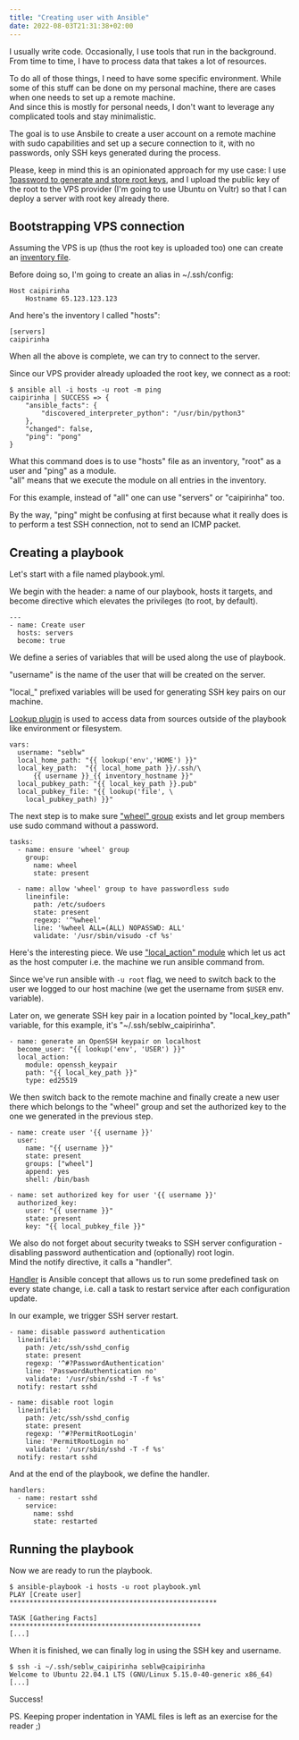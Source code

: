 ```yaml
---
title: "Creating user with Ansible"
date: 2022-08-03T21:31:38+02:00
---
```


I usually write code. Occasionally, I use tools that run in the background. From time to time, I have to process data that takes a lot of resources.  

To do all of those things, I need to have some specific environment. While some of this stuff can be done on my personal machine, there are cases when one needs to set up a remote machine.  
And since this is mostly for personal needs, I don't want to leverage any complicated tools and stay minimalistic.  

The goal is to use Ansbile to create a user account on a remote machine with sudo capabilities and set up a secure connection to it, with no passwords, only SSH keys generated during the process.

Please, keep in mind this is an opinionated approach for my use case: I use [1password to generate and store root keys](https://developer.1password.com/docs/ssh/), and I upload the public key of the root to the VPS provider (I'm going to use Ubuntu on Vultr) so that I can deploy a server with root key already there.

## Bootstrapping VPS connection

Assuming the VPS is up (thus the root key is uploaded too) one can create an [inventory file](https://docs.ansible.com/ansible/latest/user_guide/intro_inventory.html).  

Before doing so, I'm going to create an alias in ~/.ssh/config:

```
Host caipirinha
    Hostname 65.123.123.123
```

And here's the inventory I called "hosts":

```
[servers]
caipirinha
```

When all the above is complete, we can try to connect to the server.  

Since our VPS provider already uploaded the root key, we connect as a root:

```
$ ansible all -i hosts -u root -m ping
caipirinha | SUCCESS => {
    "ansible_facts": {
        "discovered_interpreter_python": "/usr/bin/python3"
    },
    "changed": false,
    "ping": "pong"
}
```

What this command does is to use "hosts" file as an inventory, "root" as a user and "ping" as a module.  
"all" means that we execute the module on all entries in the inventory.  

For this example, instead of "all" one can use "servers" or "caipirinha" too.

By the way, "ping" might be confusing at first because what it really does is to perform a test SSH connection, not to send an ICMP packet.

## Creating a playbook
  
Let's start with a file named playbook.yml.

We begin with the header: a name of our playbook, hosts it targets, and become directive which elevates the privileges (to root, by default).

```
---
- name: Create user
  hosts: servers
  become: true
```

We define a series of variables that will be used along the use of playbook.  

"username" is the name of the user that will be created on the server.  

"local_" prefixed variables will be used for generating SSH key pairs on our machine.  

[Lookup plugin](https://docs.ansible.com/ansible/latest/user_guide/playbooks_lookups.html) is used to access data from sources outside of the playbook like environment or filesystem.  

```
vars:
  username: "seblw"
  local_home_path: "{{ lookup('env','HOME') }}"
  local_key_path:  "{{ local_home_path }}/.ssh/\
      {{ username }}_{{ inventory_hostname }}"
  local_pubkey_path: "{{ local_key_path }}.pub"
  local_pubkey_file: "{{ lookup('file', \ 
    local_pubkey_path) }}"
```

The next step is to make sure ["wheel" group](https://en.wikipedia.org/wiki/Wheel_(computing)) exists and let group members use sudo command without a password.

```
tasks:
  - name: ensure 'wheel' group
    group:
      name: wheel
      state: present

  - name: allow 'wheel' group to have passwordless sudo
    lineinfile:
      path: /etc/sudoers
      state: present
      regexp: '^%wheel'
      line: '%wheel ALL=(ALL) NOPASSWD: ALL'
      validate: '/usr/sbin/visudo -cf %s'
```

Here's the interesting piece. We use ["local_action" module](https://docs.ansible.com/ansible/latest/user_guide/playbooks_delegation.html) which let us act as the host computer i.e. the machine we run ansible command from.  

Since we've run ansible with `-u root` flag, we need to switch back to the user we logged to our host machine (we get the username from `$USER` env. variable).

Later on, we generate SSH key pair in a location pointed by "local_key_path" variable, for this example, it's "~/.ssh/seblw_caipirinha".

```
- name: generate an OpenSSH keypair on localhost
  become_user: "{{ lookup('env', 'USER') }}"
  local_action:
    module: openssh_keypair
    path: "{{ local_key_path }}"
    type: ed25519
```

We then switch back to the remote machine and finally create a new user there which belongs to the "wheel" group and set the authorized key to the one we generated in the previous step.

```
- name: create user '{{ username }}'
  user:
    name: "{{ username }}"
    state: present
    groups: ["wheel"]
    append: yes
    shell: /bin/bash

- name: set authorized key for user '{{ username }}'
  authorized_key:
    user: "{{ username }}"
    state: present
    key: "{{ local_pubkey_file }}"
```

We also do not forget about security tweaks to SSH server configuration - disabling password authentication and (optionally) root login.  
Mind the notify directive, it calls a "handler".  

[Handler](https://docs.ansible.com/ansible/latest/user_guide/playbooks_handlers.html) is Ansible concept that allows us to run some predefined task on every state change, i.e. call a task to restart service after each configuration update.  

In our example, we trigger SSH server restart.

```
- name: disable password authentication
  lineinfile:
    path: /etc/ssh/sshd_config
    state: present
    regexp: '^#?PasswordAuthentication'
    line: 'PasswordAuthentication no'
    validate: '/usr/sbin/sshd -T -f %s'
  notify: restart sshd

- name: disable root login
  lineinfile:
    path: /etc/ssh/sshd_config
    state: present
    regexp: '^#?PermitRootLogin'
    line: 'PermitRootLogin no'
    validate: '/usr/sbin/sshd -T -f %s'
  notify: restart sshd
```

And at the end of the playbook, we define the handler.

```
handlers:
  - name: restart sshd
    service:
      name: sshd
      state: restarted
```


## Running the playbook

Now we are ready to run the playbook.  

```
$ ansible-playbook -i hosts -u root playbook.yml
PLAY [Create user] ****************************************************

TASK [Gathering Facts] ************************************************
[...]
```

When it is finished, we can finally log in using the SSH key and username.  

```
$ ssh -i ~/.ssh/seblw_caipirinha seblw@caipirinha
Welcome to Ubuntu 22.04.1 LTS (GNU/Linux 5.15.0-40-generic x86_64)
[...]
```

Success!  


PS. Keeping proper indentation in YAML files is left as an exercise for the reader ;)